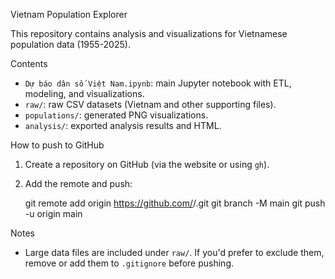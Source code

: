 Vietnam Population Explorer

This repository contains analysis and visualizations for Vietnamese population data (1955-2025).

Contents
- `Dự báo dân số Việt Nam.ipynb`: main Jupyter notebook with ETL, modeling, and visualizations.
- `raw/`: raw CSV datasets (Vietnam and other supporting files).
- `populations/`: generated PNG visualizations.
- `analysis/`: exported analysis results and HTML.

How to push to GitHub
1. Create a repository on GitHub (via the website or using `gh`).
2. Add the remote and push:

   git remote add origin https://github.com/<your-username>/<repo-name>.git
   git branch -M main
   git push -u origin main

Notes
- Large data files are included under `raw/`. If you'd prefer to exclude them, remove or add them to `.gitignore` before pushing.
